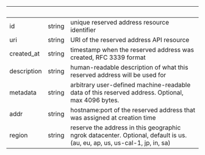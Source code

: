 <!-- Code generated for API Clients. DO NOT EDIT. -->

| &nbsp;      | &nbsp; | &nbsp;                                                                                                                   |
| ----------- | ------ | ------------------------------------------------------------------------------------------------------------------------ |
| id          | string | unique reserved address resource identifier                                                                              |
| uri         | string | URI of the reserved address API resource                                                                                 |
| created_at  | string | timestamp when the reserved address was created, RFC 3339 format                                                         |
| description | string | human-readable description of what this reserved address will be used for                                                |
| metadata    | string | arbitrary user-defined machine-readable data of this reserved address. Optional, max 4096 bytes.                         |
| addr        | string | hostname:port of the reserved address that was assigned at creation time                                                 |
| region      | string | reserve the address in this geographic ngrok datacenter. Optional, default is us. (au, eu, ap, us, us-cal-1, jp, in, sa) |
